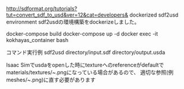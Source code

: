 http://sdformat.org/tutorials?tut=convert_sdf_to_usd&ver=12&cat=developers&
dockerized sdf2usd environment
sdf2usdの環境構築をdockerizeしました。

docker-compose build
docker-compose up -d
docker exec -it kokhayas_container bash

コマンド実行例 sdf2usd directory/input.sdf directory/output.usda

Isaac Simでusdaをopenした時にtextureへのreferenceがdefaultでmaterials/textures/~.pngになっている場合があるので、 適切な参照(例 meshes/~.png)に直す必要があります
